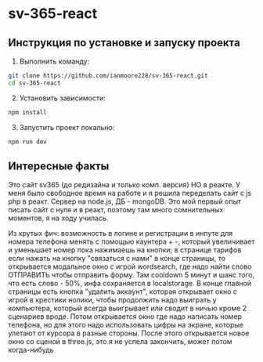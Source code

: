 # sv-365-react

## Инструкция по установке и запуску проекта

1. Выполнить команду:
```bash
git clone https://github.com/ianmoore228/sv-365-react.git
cd sv-365-react
```
2. Установить зависимости:
```bash
npm install
```
3. Запустить проект локально:
```bash
npm run dev
```

## Интересные факты

Это сайт sv365 (до редизайна и только комп. версия) НО в реакте. У меня было свободное время на работе и я решила переделать сайт с js php в реакт. Сервер на node.js, ДБ - mongoDB. Это мой первый опыт писать сайт с нуля и в реакт, поэтому там много сомнительных моментов, я на ходу училась. 

Из крутых фич: возможность в логине и регистрации в инпуте для номера телефона менять с помощью каунтера + -, который увеличивает и уменьшает номер пока нажимаешь на кнопки; в странице тарифов если нажать на кнопку "связаться с нами" в конце страницы, то открывается модальное окно с игрой wordsearch, где надо найти слово ОТПРАВИТЬ чтобы отправить форму. Там cooldown 5 минут и шанс того, что есть слово - 50%, инфа сохраняется в localstorage. В конце главной страницы есть кнопка "удалить аккаунт", которая открывает окно с игрой в крестики нолики, чтобы продолжить надо выиграть у компьютера, который всегда выигрывает или сводит в ничью кроме 2 сценариев вроде. Потом открывается окно где надо написать номер телефона, но для этого надо использовать цифры на экране, которые улетают от курсора в разные стороны. После этого открывается новое окно со сценой в three.js, это я не успела закончить, может потом когда-нибудь

